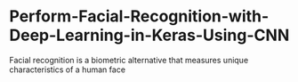 # Perform-Facial-Recognition-with-Deep-Learning-in-Keras-Using-CNN
Facial recognition is a biometric alternative that measures unique characteristics of a human face
